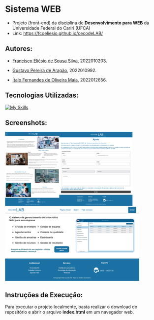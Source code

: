 # Sistema WEB

* Projeto (front-end) da disciplina de __Desenvolvimento para WEB__ da Universidade Federal do Cariri (UFCA)
* Link: https://fcoeliesio.github.io/cecodeLAB/

## Autores:

* [Francisco Eliésio de Sousa Silva](https://github.com/fcoeliesio), 2022010203.

* [Gustavo Pereira de Aragão](https://github.com/McGusT99), 2022010992.

* [Ítalo Fernandes de Oliveira Maia](https://github.com/italomaia03), 2022012656.

## Tecnologias Utilizadas:
[![My Skills](https://skillicons.dev/icons?i=html,css,js)]()

## Screenshots:
<img src="./assets/images/readme-image-2.png" height="240px"/><img src="./assets/images/readme-image-3.png" height="240px"/>
<img src="./assets/images/readme-image-1.png" height="240px"/>

## Instruções de Execução:

Para executar o projeto localmente, basta realizar o download do repositório e abrir o arquivo __index.html__ em um navegador web.
